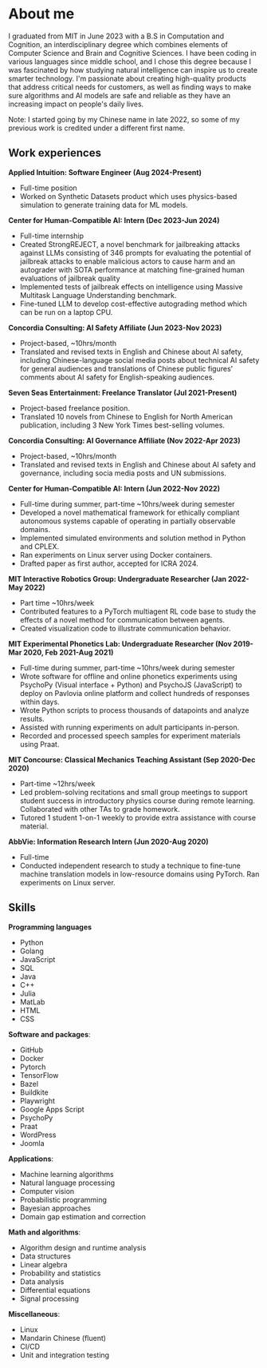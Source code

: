# About me

I graduated from MIT in June 2023 with a B.S in Computation and Cognition, an interdisciplinary degree which combines elements of Computer Science and Brain and Cognitive Sciences. I have been coding in various languages since middle school, and I chose this degree because I was fascinated by how studying natural intelligence can inspire us to create smarter technology. I'm passionate about creating high-quality products that address critical needs for customers, as well as finding ways to make sure algorithms and AI models are safe and reliable as they have an increasing impact on people's daily lives.

Note: I started going by my Chinese name in late 2022, so some of my previous work is credited under a different first name.


## Work experiences
**Applied Intuition: Software Engineer (Aug 2024-Present)**
- Full-time position
- Worked on Synthetic Datasets product which uses physics-based simulation to generate training data for ML models.

**Center for Human-Compatible AI: Intern (Dec 2023-Jun 2024)**
- Full-time internship
- Created StrongREJECT, a novel benchmark for jailbreaking attacks against LLMs consisting of 346 prompts for evaluating the potential of jailbreak attacks to enable malicious actors to cause harm and an autograder with SOTA performance at matching fine-grained human evaluations of jailbreak quality
- Implemented tests of jailbreak effects on intelligence using Massive Multitask Language Understanding benchmark.
- Fine-tuned LLM to develop cost-effective autograding method which can be run on a laptop CPU.

**Concordia Consulting: AI Safety Affiliate (Jun 2023-Nov 2023)**
- Project-based, ~10hrs/month
- Translated and revised texts in English and Chinese about AI safety, including Chinese-language social media posts about technical AI safety for general audiences and translations of Chinese public figures' comments about AI safety for English-speaking audiences.

**Seven Seas Entertainment: Freelance Translator (Jul 2021-Present)**
- Project-based freelance position.
- Translated 10 novels from Chinese to English for North American publication, including 3 New York Times best-selling volumes.

**Concordia Consulting: AI Governance Affiliate (Nov 2022-Apr 2023)**
- Project-based, ~10hrs/month
- Translated and revised texts in English and Chinese about AI safety and governance, including socia media posts and UN submissions.

**Center for Human-Compatible AI: Intern (Jun 2022-Nov 2022)**
- Full-time during summer, part-time ~10hrs/week during semester
- Developed a novel mathematical framework for ethically compliant autonomous systems capable of operating in partially observable domains.
- Implemented simulated environments and solution method in Python and CPLEX.
- Ran experiments on Linux server using Docker containers.
- Drafted paper as first author, accepted for ICRA 2024.

**MIT Interactive Robotics Group: Undergraduate Researcher (Jan 2022-May 2022)**
- Part time ~10hrs/week
- Contributed features to a PyTorch multiagent RL code base to study the effects of a novel method for communication between agents.
- Created visualization code to illustrate communication behavior.

**MIT Experimental Phonetics Lab: Undergraduate Researcher (Nov 2019-Mar 2020, Feb 2021-Aug 2021)**
- Full-time during summer, part-time ~10hrs/week during semester
- Wrote software for offline and online phonetics experiments using PsychoPy (Visual interface + Python) and PsychoJS (JavaScript) to deploy on Pavlovia online platform and collect hundreds of responses within days.
- Wrote Python scripts to process thousands of datapoints and analyze results.
- Assisted with running experiments on adult participants in-person.
- Recorded and processed speech samples for experiment materials using Praat.

**MIT Concourse: Classical Mechanics Teaching Assistant (Sep 2020-Dec 2020)**
- Part-time ~12hrs/week
- Led problem-solving recitations and small group meetings to support student success in introductory physics course during remote learning. Collaborated with other TAs to grade homework.
- Tutored 1 student 1-on-1 weekly to provide extra assistance with course material.

**AbbVie: Information Research Intern (Jun 2020-Aug 2020)**
- Full-time
- Conducted independent research to study a technique to fine-tune machine translation models in low-resource domains using PyTorch. Ran experiments on Linux server.

## Skills
**Programming languages**


- Python
- Golang
- JavaScript
- SQL
- Java
- C++
- Julia
- MatLab
- HTML
- CSS

**Software and packages**:
- GitHub
- Docker
- Pytorch
- TensorFlow
- Bazel
- Buildkite
- Playwright
- Google Apps Script
- PsychoPy
- Praat
- WordPress
- Joomla

**Applications**:
- Machine learning algorithms
- Natural language processing
- Computer vision
- Probabilistic programming
- Bayesian approaches
- Domain gap estimation and correction

**Math and algorithms**: 
- Algorithm design and runtime analysis
- Data structures
- Linear algebra
- Probability and statistics
- Data analysis
- Differential equations
- Signal processing

**Miscellaneous**:
- Linux
- Mandarin Chinese (fluent)
- CI/CD
- Unit and integration testing